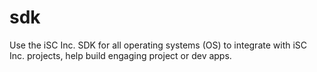 sdk
===

Use the iSC Inc. SDK for all operating systems (OS) to integrate with iSC Inc. projects, help build engaging project or dev apps.
